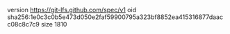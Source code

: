 version https://git-lfs.github.com/spec/v1
oid sha256:1e0c3c0b5e473d050e2faf59900795a323bf8852ea415316877daacc08c8c7c9
size 1810
